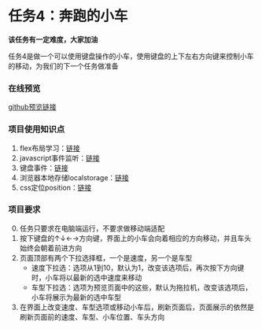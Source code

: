 # 任务4：奔跑的小车
**该任务有一定难度，大家加油**

任务4是做一个可以使用键盘操作的小车，使用键盘的上下左右方向键来控制小车的移动，为我们的下一个任务做准备

### 在线预览
[github预览链接](https://erdong-fe.github.io/FeProject2Dong/01.JavaScript/04.MovingCar/demo.html)

### 项目使用知识点
1. flex布局学习：[链接](https://zhuanlan.zhihu.com/p/25303493)
2. javascript事件监听：[链接](https://developer.mozilla.org/zh-CN/docs/Web/API/EventTarget/addEventListener)
3. 键盘事件：[链接](https://developer.mozilla.org/zh-CN/docs/Web/API/KeyboardEvent)
4. 浏览器本地存储localstorage：[链接](https://developer.mozilla.org/zh-CN/docs/Web/API/Window/localStorage)
5. css定位position：[链接](https://developer.mozilla.org/zh-CN/docs/Web/CSS/position)

### 项目要求
0. 任务只要求在电脑端运行，不要求做移动端适配
1. 按下键盘的↑↓←→方向键，界面上的小车会向着相应的方向移动，并且车头始终会朝着前进方向
2. 页面顶部有两个下拉选择框，一个是速度，另一个是车型
    - 速度下拉选：选项从1到10，默认为1，改变该选项后，再次按下方向键时，小车将以最新的选中速度来移动
    - 车型下拉选：选项为预览页面中的这些，默认为拖拉机，改变该选项后，小车将展示为最新的选中车型
3. 在界面上改变速度、车型选项或移动小车后，刷新页面后，页面展示的依然是刷新页面前的速度、车型、小车位置、车头方向
